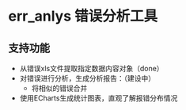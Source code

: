 # err_anlys 错误分析工具 #

## 支持功能 ##
  - 从错误xls文件提取指定数据内容对象（done）
  - 对错误进行分析，生成分析报告：（建设中）
    - 将相似的错误合并
  - 使用ECharts生成统计图表，直观了解报错分布情况
